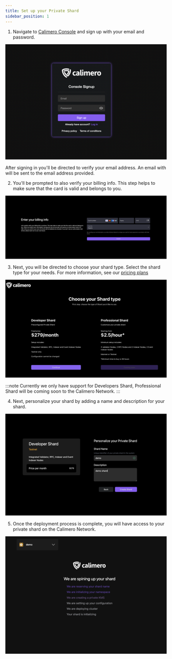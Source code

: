 ```yaml
---
title: Set up your Private Shard
sidebar_position: 1
---
```


1. Navigate to [Calimero Console](https://app.calimero.network/dashboard) and sign up with your email and password.

![](../../static/img/login_form.png)

After signing in you'll be directed to verify your email address. An email with will be sent to the email address provided.


2. You'll be prompted to also verify your billing info. This step helps to make sure that the card is valid and belongs to you.

![](../../static/img/bill.png)


3. Next, you will be directed to choose your shard type. Select the shard type for your needs. For more information, see our [pricing plans](https://www.calimero.network/plans)

![](../../static/img/shard-types.png)

:::note
Currently we only have support for Developers Shard, Professional Shard will be coming soon to the Calimero Network.
:::

4. Next, personalize your shard by adding a name and description for your shard.

![](../../static/img/shard_name.png)

5. Once the deployment process is complete, you will have access to your private shard on the Calimero Network.

![](../../static/img/deploy.png)
